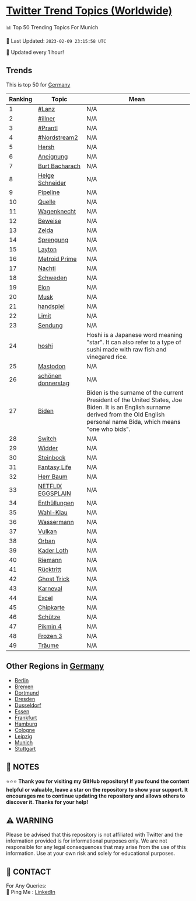 [Twitter Trend Topics (Worldwide)](https://github.com/ErcinDedeoglu/Twitter-Trend-Topics)
==========


📊 Top 50 Trending Topics For Munich

📆 Last Updated: `2023-02-09 23:15:58 UTC`

🔧 Updated every 1 hour!


## Trends

This is top 50 for [Germany](</Germany>)

| Ranking | Topic | Mean |
| ------- | ------------ | ------------ |
| 1 | [#Lanz](http://twitter.com/search?q=%23Lanz) | N/A |
| 2 | [#illner](http://twitter.com/search?q=%23illner) | N/A |
| 3 | [#Prantl](http://twitter.com/search?q=%23Prantl) | N/A |
| 4 | [#Nordstream2](http://twitter.com/search?q=%23Nordstream2) | N/A |
| 5 | [Hersh](http://twitter.com/search?q=Hersh) | N/A |
| 6 | [Aneignung](http://twitter.com/search?q=Aneignung) | N/A |
| 7 | [Burt Bacharach](http://twitter.com/search?q=Burt+Bacharach) | N/A |
| 8 | [Helge Schneider](http://twitter.com/search?q=Helge+Schneider) | N/A |
| 9 | [Pipeline](http://twitter.com/search?q=Pipeline) | N/A |
| 10 | [Quelle](http://twitter.com/search?q=Quelle) | N/A |
| 11 | [Wagenknecht](http://twitter.com/search?q=Wagenknecht) | N/A |
| 12 | [Beweise](http://twitter.com/search?q=Beweise) | N/A |
| 13 | [Zelda](http://twitter.com/search?q=Zelda) | N/A |
| 14 | [Sprengung](http://twitter.com/search?q=Sprengung) | N/A |
| 15 | [Layton](http://twitter.com/search?q=Layton) | N/A |
| 16 | [Metroid Prime](http://twitter.com/search?q=Metroid+Prime) | N/A |
| 17 | [Nachti](http://twitter.com/search?q=Nachti) | N/A |
| 18 | [Schweden](http://twitter.com/search?q=Schweden) | N/A |
| 19 | [Elon](http://twitter.com/search?q=Elon) | N/A |
| 20 | [Musk](http://twitter.com/search?q=Musk) | N/A |
| 21 | [handspiel](http://twitter.com/search?q=handspiel) | N/A |
| 22 | [Limit](http://twitter.com/search?q=Limit) | N/A |
| 23 | [Sendung](http://twitter.com/search?q=Sendung) | N/A |
| 24 | [hoshi](http://twitter.com/search?q=hoshi) | Hoshi is a Japanese word meaning "star". It can also refer to a type of sushi made with raw fish and vinegared rice. |
| 25 | [Mastodon](http://twitter.com/search?q=Mastodon) | N/A |
| 26 | [schönen donnerstag](http://twitter.com/search?q=sch%c3%b6nen+donnerstag) | N/A |
| 27 | [Biden](http://twitter.com/search?q=Biden) | Biden is the surname of the current President of the United States, Joe Biden. It is an English surname derived from the Old English personal name Bida, which means "one who bids". |
| 28 | [Switch](http://twitter.com/search?q=Switch) | N/A |
| 29 | [Widder](http://twitter.com/search?q=Widder) | N/A |
| 30 | [Steinbock](http://twitter.com/search?q=Steinbock) | N/A |
| 31 | [Fantasy Life](http://twitter.com/search?q=Fantasy+Life) | N/A |
| 32 | [Herr Baum](http://twitter.com/search?q=Herr+Baum) | N/A |
| 33 | [NETFLIX EGGSPLAIN](http://twitter.com/search?q=NETFLIX+EGGSPLAIN) | N/A |
| 34 | [Enthüllungen](http://twitter.com/search?q=Enth%c3%bcllungen) | N/A |
| 35 | [Wahl-Klau](http://twitter.com/search?q=Wahl-Klau) | N/A |
| 36 | [Wassermann](http://twitter.com/search?q=Wassermann) | N/A |
| 37 | [Vulkan](http://twitter.com/search?q=Vulkan) | N/A |
| 38 | [Orban](http://twitter.com/search?q=Orban) | N/A |
| 39 | [Kader Loth](http://twitter.com/search?q=Kader+Loth) | N/A |
| 40 | [Riemann](http://twitter.com/search?q=Riemann) | N/A |
| 41 | [Rücktritt](http://twitter.com/search?q=R%c3%bccktritt) | N/A |
| 42 | [Ghost Trick](http://twitter.com/search?q=Ghost+Trick) | N/A |
| 43 | [Karneval](http://twitter.com/search?q=Karneval) | N/A |
| 44 | [Excel](http://twitter.com/search?q=Excel) | N/A |
| 45 | [Chipkarte](http://twitter.com/search?q=Chipkarte) | N/A |
| 46 | [Schütze](http://twitter.com/search?q=Sch%c3%bctze) | N/A |
| 47 | [Pikmin 4](http://twitter.com/search?q=Pikmin+4) | N/A |
| 48 | [Frozen 3](http://twitter.com/search?q=Frozen+3) | N/A |
| 49 | [Träume](http://twitter.com/search?q=Tr%c3%a4ume) | N/A |



## Other Regions in [Germany](</Germany>)

* [Berlin](</Germany/Berlin.md>)
* [Bremen](</Germany/Bremen.md>)
* [Dortmund](</Germany/Dortmund.md>)
* [Dresden](</Germany/Dresden.md>)
* [Dusseldorf](</Germany/Dusseldorf.md>)
* [Essen](</Germany/Essen.md>)
* [Frankfurt](</Germany/Frankfurt.md>)
* [Hamburg](</Germany/Hamburg.md>)
* [Cologne](</Germany/Cologne.md>)
* [Leipzig](</Germany/Leipzig.md>)
* [Munich](</Germany/Munich.md>)
* [Stuttgart](</Germany/Stuttgart.md>)



## 📝 NOTES

⭐⭐⭐ **Thank you for visiting my GitHub repository! If you found the content helpful or valuable, leave a star on the repository to show your support. It encourages me to continue updating the repository and allows others to discover it. Thanks for your help!**


## ⚠️ WARNING

Please be advised that this repository is not affiliated with Twitter and the information provided is for informational purposes only. We are not responsible for any legal consequences that may arise from the use of this information. Use at your own risk and solely for educational purposes.


## 📨 CONTACT

 For Any Queries:  
            🏓 Ping Me : [LinkedIn](https://www.linkedin.com/in/ercindedeoglu/)

